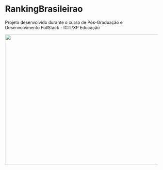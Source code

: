 # RankingBrasileirao
Projeto desenvolvido durante o curso de Pós-Graduação e Desenvolvimento FullStack - IGTI/XP Educação
<p aling="center">
<img width="800" height="430" src="brasileirao-app/src/assets/RankingBrasileirao_app"/>
</p>
